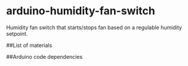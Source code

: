# arduino-humidity-fan-switch
Humidity fan switch that starts/stops fan based on a regulable humidity setpoint.

##List of materials


##Arduino code dependencies
